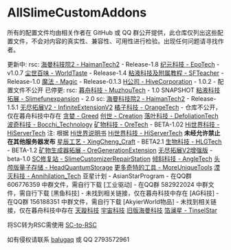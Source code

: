 # AllSlimeCustomAddons

所有的配置文件均由相关作者在 GitHub 或 QQ 群公开提供，此仓库仅列出这些配置文件，不会对内容的真实性、兼容性、可用性进行检验。出现任何问题请寻找作者。

更新中:
  rsc:
    [海曼科技院2 - HaimanTech2](https://github.com/haiman233/HaimanTech2) - Release-1.8
    [纪元科技 - EpoTech](https://github.com/Jump9527/SlimeFun-RSC-EpoTech) - v1.0.7
    [尘世百味 - WorldTaste](https://github.com/haiman233/WorldTaste) - Release-1.4
    [粘液科技及附属教程 - SFTeacher](https://github.com/haiman233/SFTeacher) - Release-1.0
    [魔法 - Magic](https://github.com/Yomicer/Magic_RSC) - Release-0.1.3
    [H公司 - HiveCorporation](https://github.com/1368139692/HiveCorporation/releases/tag/1.0.2) - 1.0.2 - 配置文件不公开
已停更:
  rsc:
    [暮舟科技 - MuzhouTech](https://github.com/balugaq/MuzhouTech) - 1.0 SNAPSHOT
    [粘液科技拓展 - Slimefunexpansion](https://github.com/ytdd9527/rsc-Slimefunexpansion) - 2.0
  sc:
    [海曼科技院2 - HaimanTech2](https://github.com/haiman233/HaimanTech2) - Release-1.5.1
    [无尽拓展V2 - InfiniteExtensionV2](https://github.com/HuoSJ7820/InfiniteExtensionV2)
    [橘子科技 - OrangeTech](https://github.com/duoduojuzi/OrangeTech) - 仓库不公开，仅在暮舟科技中存在
    [贪婪 - Greed](https://github.com/HuoSJ7820/GreedAndCreation/tree/main/Greed/SlimeCustomizer)
    [创世 - Creation](https://github.com/HuoSJ7820/GreedAndCreation/tree/main/Creation/SlimeCustomizer)
    [落叶科技 - DefoliationTech](https://github.com/LuoYe5555/DefoLiationTech)
    [波奇科技 - Bocchi_Technology](https://github.com/bocchiyigexu/Bocchi_Technology)
    [矿物科技 - OreTech](https://github.com/HiTech0926/SC-OreTech) - BETA-1.02
    [Hi世界科技 - HiServerTech](https://github.com/HiTech0926/HiServerTech-SlimeCustomizer)
    注: 根据 [Hi世界说明书](https://github.com/HiTech0926/HiServerTech-SlimeCustomizer/blob/main/items.yml#L10) [Hi世界科技 - HiServerTech](https://github.com/HiTech0926/HiServerTech-SlimeCustomizer) **未经允许禁止在其他服务器发布**
    [星辰工艺 - XingCheng_Craft](https://github.com/fengxiangQAQ/XingCheng_Craft) - BETA2.1
    [生物科技 - HLGTech](https://github.com/bocchiyigexu/SHENGWUTECH) - BETA-1.2
    [矿物生成器拓展 - OreGenerationExtension](https://github.com/HuoSJ7820/OreGenerationAndExtension/tree/main/SlimeCustomizer)
    [无尽拓展V2增强版](https://github.com/LuoYe5555/InfiniteExtensionV2-Reconfiguration) - beta-1.0
    [SC修复站 - SlimeCustomizerRepairStation](https://github.com/HuoSJ7820/SlimeCustomizerRepairStation)
    [倾斜科技 - AngleTech](https://github.com/1368139692/AngleTech)
    [头颅版量子存储 - HeadQuantumStorage](https://github.com/HuoSJ7820/HeadQuantumStorage)
    [更多奇特的工具 - MoreUniqueTools](https://github.com/HuoSJ7820/MoreUniqueTools)
    [湮灭科技 - Annihilation_Tech](https://github.com/Assisanter138/Annihilation_Tech)
    亚星计划 - AsianStarProgram - 在QQ群 606776359 中群文件，需自行下载
    [工业驱动] - 在QQ群 582922024 中群文件，需自行下载
    [黑鱼科技] - 未找到相关链接，仅在暮舟科技中存在
    [AG科技] - 在QQ群 156188351 中群文件，需自行下载
    [AkyierWorld物品] - 未找到相关链接，仅在暮舟科技中存在
    [天璇科技](https://github.com/haiman233/MerakCraft)
    [宇宙科技](https://github.com/haiman233/HaimanTech-OldVersions/tree/main/%E4%B8%8A%E5%8F%A4%E7%89%88%E5%AE%87%E5%AE%99%E7%A7%91%E6%8A%80)
    [旧版海曼科技](https://github.com/haiman233/HaimanTech-OldVersions)
    [箔澜星 - TinselStar](https://github.com/haiman233/TinselStar)

将SC转为RSC需使用 [SC-to-RSC](https://github.com/SlimefunReloadingProject/SC-to-RSC)

如有侵权请联系 [balugaq](https://github.com//balugaq) 或 QQ 2793572961
